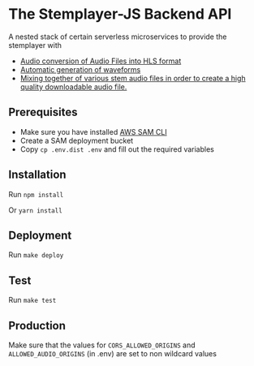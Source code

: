 # The Stemplayer-JS Backend API

A nested stack of certain serverless microservices to provide the stemplayer with

- [Audio conversion of Audio Files into HLS format](https://github.com/sound-ws/hls-service)
- [Automatic generation of waveforms](https://github.com/sound-ws/audio-waveform-service)
- [Mixing together of various stem audio files in order to create a high quality downloadable audio file.](https://github.com/sound-ws/audio-mix-service)

## Prerequisites

- Make sure you have installed [AWS SAM CLI](https://docs.aws.amazon.com/serverless-application-model/latest/developerguide/install-sam-cli.html)
- Create a SAM deployment bucket
- Copy `cp .env.dist .env` and fill out the required variables

## Installation

Run `npm install`

Or `yarn install`

## Deployment

Run `make deploy`

## Test

Run `make test`

## Production

Make sure that the values for `CORS_ALLOWED_ORIGINS` and `ALLOWED_AUDIO_ORIGINS` (in .env) are set to non wildcard values
